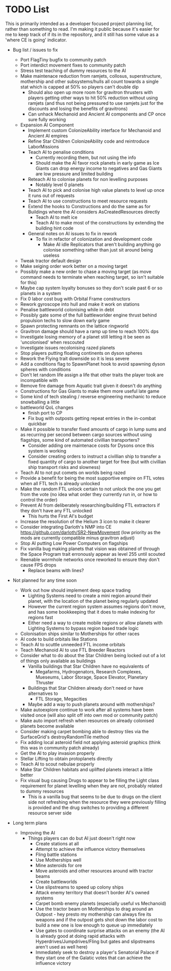 # TODO List

This is primarily intended as a developer focused project planning list, rather than something to read. I'm making it public because it's easier for me to keep track of if its in the repository, and it still has some value as a 'where CE is going' indicator.

- Bug list / issues to fix
  - Port FlagTiny bugfix to community patch
  - Port interdict movement fixes to community patch
  - Stress test teaching of dummy resources to the AI
  - Make maintenace reduction from ramjets, collosus, superstructure, mothership and other subsystems/hulls all count towards a single stat which is capped at 50% so players can't double dip
    - Should also open up more room for gravitron thrusters with players getting other ways to hit 50% reduction without using ramjets (and thus not being pressured to use ramjets just for the discounts and losing the benefits of gravitrons)
    - Can unhack Mechanoid and Ancient AI components and CP once sure fully working
  - Expansion AI Component
    - Implement custom ColonizeAbility interface for Mechanoid and Ancient AI empires
    - Refine Star Children ColonizeAbility code and reintroduce LaborMissions
    - Teach AI to penalise conditions
      - Currently recording them, but not using the info
      - Should make the AI favor rock planets in early game as Ice Giants can drop energy income to negatives and Gas Giants are low pressure and limited building
    - Reteach AI to colonise planets for non levelling purposes
      - Notably level 0 planets
    - Teach AI to pick and colonise high value planets to level up once it runs out of requests
    - Teach AI to use constructions to meet resource requests
    - Extend the hooks to Constructions and do the same as for Buildings where the AI considers AsCreatedResources directly
        - Teach AI to melt ice
        - Teach AI to make most of the constructions by extending the building hint code
    - General notes on AI issues to fix in rework
      - To fix in refactor of colonization and development code
        - Make AI idle Replicators that aren't building anything go colonise something rather than just sit around being useless
  - Tweak tractor default design
  - Make seiging order work better on a moving target
  - Possibly make a new order to chase a moving target (as move command needs to terminate when reaching target, so isn't suitable for this)
  - Maybe cap system loyalty bonuses so they don't scale past 6 or so planets in a system
  - Fix 0 labor cost bug with Orbital Frame constructors
  - Rework gyroscope into hull and make it work on stations
  - Penalise battleworld colonising while in debt
  - Possibly gate some of the full battleworlder engine thrust behind propulsion techs to slow down early game
  - Spawn protecting remnants on the lattice ringworld
  - Gravitron damage should have a ramp up time to reach 100% dps
  - Investigate losing memory of a planet still letting it be seen as 'uncolonised' when rescouted
  - Investigate issues recolonising razed planets
  - Stop players putting floating continents on dyson spheres
  - Rework the Flying trait downside so it is less severe
  - Add a conditions flag to SpawnPlanet hook to avoid spawning dyson spheres with conditions
  - Don't let random life assign a life that other traits the player took are incompatible with
  - Remove fire damage from Aquatic trait given it doesn't do anything
  - Constructions for Gas Giants to make them more useful late game
  - Some kind of tech stealing / reverse engineering mechanic to reduce snowballing a little
  - battleworld QoL changes
    - finish port to CP
    - Fix bug with outposts getting repeat entries in the in-combat quickbar
  - Make it possible to transfer fixed amounts of cargo in lump sums and as recurring per second between cargo sources without using flagships, some kind of automated civillian transporters?
    - Consider adding ore maintenace costs for Dysons once this system is working
    - Consider creating orders to instruct a civillian ship to transfer a fixed quantity of cargo to another target for free (but with civillian ship transport risks and slowness)
  - Teach AI to not put comets on worlds being razed
  - Provide a benefit for being the most supportive empire on FTL votes when all FTL tech is already unlocked
  - Make the random FTL unlock certain to not unlock the one you get from the vote (no idea what order they currently run in, or how to control the order)
  - Prevent AI from deliberately researching/building FTL extractors if they don't have any FTL unlocked
    - This hurts the First AI's budget
  - Increase the resolution of the Helium 3 icon to make it clearer
  - Consider integrating Darloth's NMP into CE https://github.com/darloth/SR2-NewMovement (low priority as the mods are currently compatible minus gravitron adjust)
  - Stop AI putting Low Power Computers on flagships
  -  Fix vanilla bug making planets that vision was obtained of through the Space Program trait erronously appear as level 255 until scouted
  - Reenable wormhole networks once reworked to ensure they don't cause FPS drops
    - Replace beams with lines?

- Not planned for any time soon
  - Work out how should implement deep space trading
    - Lighting Systems need to create a mini region around their planet, with the location of the planet being regularly updated
    - However the current region system assumes regions don't move, and has some bookkeeping that it does to make indexing for regions fast
    - Either need a way to create mobile regions or allow planets with Lighting Systems to bypass region based trade logic
  - Colonisation ships similar to Motherships for other races
  - AI code to build orbitals like Stations
  - Teach AI to scuttle unneeded FTL income orbitals
  - Teach Mechanoid AI to use FTL Breeder Reactors
  - Consider what to do about the Star Children being locked out of a lot of things only available as buildings
    - Vanilla buildings that Star Children have no equivalents of
      - Megafarms, Hydrogenators, Research Complexes, Mueseums, Labor Storage, Space Elevator, Planetary Thruster
    - Buildings that Star Children already don't need or have alternatives to
      - FTL Storage, Megacities
    - Maybe add a way to push planets around with motherships?
  - Make autoexplore continue to work after all systems have been visited once (will also split off into own mod or community patch)
  - Make auto import refresh when resources on already colonised planets become available
  - Consider making carpet bombing able to destroy tiles via the SurfaceGrid's destroyRandomTile method
  - Fix adding local asteroid field not applying asteroid graphics (think this was in community patch already)
  - Get the AI to play invasion properly
  - Stellar Lifting to obtain protoplanets directly
  - Teach AI to scout nebulae properly
  - Make Star Children habitats and uplifted planets interact a little better
  - Fix visual bug causing Drugs to appear to be filling the Light class requirement for planet levelling when they are not, probably related to dummy resources
    - This is a vanilla bug that seems to be due to drugs on the client side not refreshing when the resource they were previously filling is provided and the drug switches to providing a different resource server side

- Long term plans
  - Improving the AI
    - Things players can do but AI just doesn't right now
      - Create stations at all
      - Attempt to achieve the influence victory themselves
      - Fling battle stations
      - Use Motherships well
      - Mine asteroids for ore
      - Move asteroids and other resources around with tractor beams
      - Create battleworlds
      - Use slipstreams to speed up colony ships
      - Attack enemy territory that doesn't border AI's owned systems
      - Carpet bomb enemy planets (especially useful vs Mechanoid)
      - Use the tractor beam on Motherships to drag around an Outpost - hey presto my mothership can always fire its weapons and if the outpost gets shot down the labor cost to build a new one is low enough to queue up immediately
      - Use gates to coordinate surprise attacks on an enemy (the AI is already good at doing rapid attacks with Hyperdrives/Jumpdrives/Fling but gates and slipstreams aren't used as well here)
      - Immediately seek to destroy a player's Senatorial Palace if they start one of the Galatic votes that can achieve the influence victory
